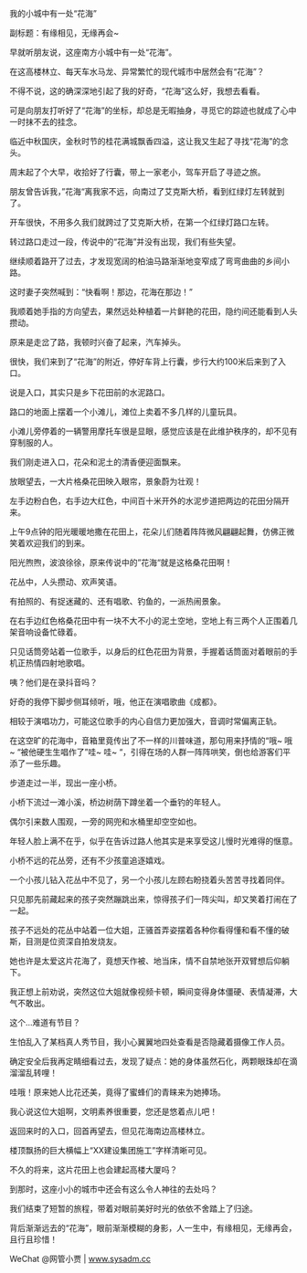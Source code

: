 我的小城中有一处“花海”

副标题：有缘相见，无缘再会~



早就听朋友说，这座南方小城中有一处“花海”。

在这高楼林立、每天车水马龙、异常繁忙的现代城市中居然会有“花海”？

不得不说，这的确深深地引起了我的好奇，“花海”这么好，我想去看看。

可是向朋友打听好了“花海”的坐标，却总是无暇抽身，寻觅它的踪迹也就成了心中一时抹不去的挂念。

临近中秋国庆，金秋时节的桂花满城飘香四溢，这让我又生起了寻找“花海”的念头。



周末起了个大早，收拾好了行囊，带上一家老小，驾车开启了寻迹之旅。

朋友曾告诉我，”花海“离我家不远，向南过了艾克斯大桥，看到红绿灯左转就到了。

开车很快，不用多久我们就跨过了艾克斯大桥，在第一个红绿灯路口左转。

转过路口走过一段，传说中的“花海”并没有出现，我们有些失望。



继续顺着路开了过去，才发现宽阔的柏油马路渐渐地变窄成了弯弯曲曲的乡间小路。

这时妻子突然喊到：“快看啊！那边，花海在那边！”

我顺着她手指的方向望去，果然远处种植着一片鲜艳的花田，隐约间还能看到人头攒动。

原来是走岔了路，我顿时兴奋了起来，汽车掉头。



很快，我们来到了“花海”的附近，停好车背上行囊，步行大约100米后来到了入口。

说是入口，其实只是乡下花田前的水泥路口。

路口的地面上摆着一个小滩儿，滩位上卖着不多几样的儿童玩具。

小滩儿旁停着的一辆警用摩托车很是显眼，感觉应该是在此维护秩序的，却不见有穿制服的人。



我们刚走进入口，花朵和泥土的清香便迎面飘来。

放眼望去，一大片格桑花田映入眼帘，景象蔚为壮观！

左手边粉白色，右手边大红色，中间百十米开外的水泥步道把两边的花田分隔开来。

上午9点钟的阳光暖暖地撒在花田上，花朵儿们随着阵阵微风翩翩起舞，仿佛正微笑着欢迎我们的到来。

阳光煦煦，波浪徐徐，原来传说中的”花海“就是这格桑花田啊！



花丛中，人头攒动、欢声笑语。

有拍照的、有捉迷藏的、还有唱歌、钓鱼的，一派热闹景象。

在右手边红色格桑花田中有一块不大不小的泥土空地，空地上有三两个人正围着几架音响设备忙碌着。

只见话筒旁站着一位歌手，以身后的红色花田为背景，手握着话筒面对着眼前的手机正热情四射地歌唱。

咦？他们是在录抖音吗？

好奇的我停下脚步侧耳倾听，哦，他正在演唱歌曲《成都》。

相较于演唱功力，可能这位歌手的内心自信力更加强大，音调时常偏离正轨。

在这空旷的花海中，音箱里竟传出了不一样的川普味道，那句用来抒情的“哦~ 哦~ “被他硬生生唱作了”哇~ 哇~ “，引得在场的人群一阵阵哄笑，倒也给游客们平添了一些乐趣。



步道走过一半，现出一座小桥。

小桥下流过一滩小溪，桥边树荫下蹲坐着一个垂钓的年轻人。

偶尔引来数人围观，一旁的网兜和水桶里却空空如也。

年轻人脸上满不在乎，似乎在告诉过路人他其实是来享受这儿慢时光难得的惬意。



小桥不远的花丛旁，还有不少孩童追逐嬉戏。

一个小孩儿钻入花丛中不见了，另一个小孩儿左顾右盼挠着头苦苦寻找着同伴。

只见那先前藏起来的孩子突然蹦跳出来，惊得孩子们一阵尖叫，却又笑着打闹在了一起。



孩子不远处的花丛中站着一位大姐，正骚首弄姿摆着各种你看得懂和看不懂的破斯，目测是位资深自拍发烧友。

她也许是太爱这片花海了，竟想天作被、地当床，情不自禁地张开双臂想后仰躺下。

我正想上前劝说，突然这位大姐就像视频卡顿，瞬间变得身体僵硬、表情凝滞，大气不敢出。

这个...难道有节目？

生怕乱入了某档真人秀节目，我小心翼翼地四处查看是否隐藏着摄像工作人员。

确定安全后我再定睛细看过去，发现了疑点：她的身体虽然石化，两颗眼珠却在滴溜溜乱转哩！

哇哦！原来她人比花还美，竟得了蜜蜂们的青睐来为她捧场。

我心说这位大姐啊，文明素养很重要，您还是悠着点儿吧！



返回来时的入口，回首再望去，但见花海南边高楼林立。

楼顶飘扬的巨大横幅上“XX建设集团施工”字样清晰可见。

不久的将来，这片花田上也会建起高楼大厦吗？

到那时，这座小小的城市中还会有这么令人神往的去处吗？

我们结束了短暂的旅程，带着对眼前美好时光的依依不舍踏上了归途。

背后渐渐远去的“花海”，眼前渐渐模糊的身影，人一生中，有缘相见，无缘再会，且行且珍惜！



WeChat @网管小贾 | www.sysadm.cc



